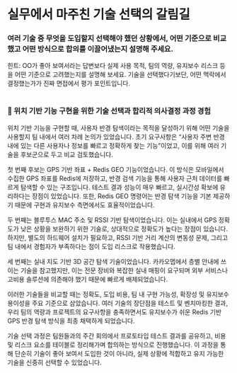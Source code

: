 # 실무에서 마주친 기술 선택의 갈림길
### 여러 기술 중 무엇을 도입할지 선택해야 했던 상황에서, 어떤 기준으로 비교했고 어떤 방식으로 합의를 이끌어냈는지 설명해 주세요.
힌트: OO가 좋아 보여서라는 답변보다 실제 사용 목적, 팀의 역량, 유지보수 리스크 등을 어떤 기준으로 고려했는지를 설명해 보세요. 기술을 선택했다기보단, 어떤 맥락에서 결정했는가가 진짜 면접에서 평가 포인트입니다.
<br/> <br/>

### 🎯 위치 기반 기능 구현을 위한 기술 선택과 합리적 의사결정 과정 경험
위치 기반 기능을 구현할 때, 사용자 반경 탐색이라는 목적을 달성하기 위해 어떤 기술을 사용할지 팀 내에서 여러 차례 논의가 있었습니다. 초기 요구사항은 “사용자 주변 반경 내에 있는 다른 사용자나 정보를 빠르고 정확하게 찾는 기능”이었고, 이를 위해 여러 기술을 후보군으로 두고 비교 검토했습니다.

첫 번째 후보는 GPS 기반 좌표 + Redis GEO 기능이었습니다. 이 방식은 모바일에서 수집한 GPS 좌표를 Redis에 저장하고, 반경 검색 기능을 통해 사용자 근처 데이터를 빠르게 탐색할 수 있는 구조입니다. 테스트 결과 성능이 매우 빠르고, 실시간성 확보에 유리하다는 장점이 있었습니다. 또한, Redis GEO 명령어는 반경 탐색 기능을 기본 제공하기 때문에 구현과 유지보수 측면에서도 효율적이었습니다.

두 번째는 블루투스 MAC 주소 및 RSSI 기반 탐색이었습니다. 이는 실내에서 GPS 정확도가 낮은 상황을 보완하기 위한 기술로, 상대적으로 정확도가 높다는 장점이 있습니다. 하지만, 별도의 하드웨어 설치가 필요하고, RSSI 기반 거리 계산의 변동성 문제, 그리고 팀 내에서 경험자가 부족하다는 점이 도입 리스크로 작용했습니다.

세 번째는 실내 지도 기반 3D 공간 탐색 기술이었습니다. 카카오맵에서 층별 안내에 쓰이는 기술을 참고했지만, 이는 전문 장비와 복잡한 실내 매핑이 요구되며 외부 서비스나 고비용 솔루션에 의존해야 했기 때문에 빠르게 배제되었습니다.

이러한 기술들을 비교할 때는 정확도, 도입 비용, 팀 내 구현 가능성, 확장성 및 유지보수 용이성을 주요 기준으로 삼았습니다. 여러 기술의 장단점을 테스트 및 벤치마킹한 결과, 우리 팀의 역량과 프로젝트의 요구사항을 충족하면서도 유지보수가 쉬운 Redis 기반 GPS 반경 탐색 방식을 최종 채택하게 되었습니다.

기술 선택 과정은 팀원들과의 주간 회의에서 프로토타입 테스트 결과를 공유하고, 비용 및 리스크 요소를 테이블로 정리해가며 합의하는 방식으로 진행했습니다. 이 과정을 통해 단순히 기술이 좋아 보여서 도입한 것이 아니라, 실제 상황에 적합하고 유지 가능한 기술을 신중히 선택할 수 있었습니다.
